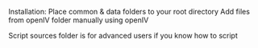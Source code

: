 Installation:
Place common & data folders to your root directory
Add files from openIV folder manually using openIV

Script sources folder is for advanced users if you know how to script
